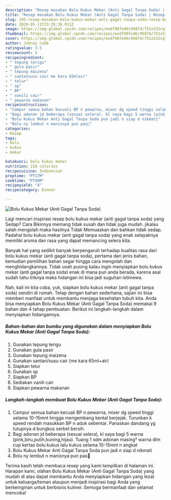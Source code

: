 ```yaml
---
description: "Resep masakan Bolu Kukus Mekar (Anti Gagal Tanpa Soda) | Resep Bumbu Bolu Kukus Mekar (Anti Gagal Tanpa Soda) Yang Enak dan Simpel"
title: "Resep masakan Bolu Kukus Mekar (Anti Gagal Tanpa Soda) | Resep Bumbu Bolu Kukus Mekar (Anti Gagal Tanpa Soda) Yang Enak dan Simpel"
slug: 195-resep-masakan-bolu-kukus-mekar-anti-gagal-tanpa-soda-resep-bumbu-bolu-kukus-mekar-anti-gagal-tanpa-soda-yang-enak-dan-simpel
date: 2020-05-11T23:35:36.011Z
image: https://img-global.cpcdn.com/recipes/eedf98fe46c99d74/751x532cq70/bolu-kukus-mekar-anti-gagal-tanpa-soda-foto-resep-utama.jpg
thumbnail: https://img-global.cpcdn.com/recipes/eedf98fe46c99d74/751x532cq70/bolu-kukus-mekar-anti-gagal-tanpa-soda-foto-resep-utama.jpg
cover: https://img-global.cpcdn.com/recipes/eedf98fe46c99d74/751x532cq70/bolu-kukus-mekar-anti-gagal-tanpa-soda-foto-resep-utama.jpg
author: Johnny Cobb
ratingvalue: 3.5
reviewcount: 5
recipeingredient:
- " tepung terigu"
- " gula pasir"
- " tepung maizena"
- " santansusu cair me kara 65mlair"
- " telur"
- " sp"
- " BP"
- " vanili cair"
- " pewarna makanan"
recipeinstructions:
- "Campur semua bahan kecuali BP n pewarna, mixer dg speed tinggi selama 10-15mnt hingga mengembang kental berjejak. Turunkan k speed rendah masukkan BP n aduk sebentar. Panaskan dandang yg tutupnya d bungkus serbet bersih."
- "Bagi adonan jd beberapa (sesuai selera), kl saya bagi 5 warna (pink,biru,putih,kuning,hijau). Tuang 1 sdm adonan masing² warna dlm cup kertas bolu kukus lalu kukus selama 10-15mnt n angkat"
- "Bolu Kukus Mekar Anti Gagal Tanpa Soda pun jadi n siap d nikmati"
- "Bolu ny lembut n manisnya pun pas🤗"
categories:
- Resep
tags:
- bolu
- kukus
- mekar

katakunci: bolu kukus mekar 
nutrition: 228 calories
recipecuisine: Indonesian
preptime: "PT17M"
cooktime: "PT48M"
recipeyield: "4"
recipecategory: Dinner

---
```



![Bolu Kukus Mekar (Anti Gagal Tanpa Soda)](https://img-global.cpcdn.com/recipes/eedf98fe46c99d74/751x532cq70/bolu-kukus-mekar-anti-gagal-tanpa-soda-foto-resep-utama.jpg)

Lagi mencari inspirasi resep bolu kukus mekar (anti gagal tanpa soda) yang Sedap? Cara Bikinnya memang tidak susah dan tidak juga mudah. jikalau salah mengolah maka hasilnya Tidak Memuaskan dan bahkan tidak sedap. Padahal bolu kukus mekar (anti gagal tanpa soda) yang enak selayaknya memiliki aroma dan rasa yang dapat memancing selera kita.



Banyak hal yang sedikit banyak berpengaruh terhadap kualitas rasa dari bolu kukus mekar (anti gagal tanpa soda), pertama dari jenis bahan, kemudian pemilihan bahan segar hingga cara mengolah dan menghidangkannya. Tidak usah pusing kalau ingin menyiapkan bolu kukus mekar (anti gagal tanpa soda) enak di mana pun anda berada, karena asal sudah tahu triknya maka hidangan ini bisa jadi suguhan istimewa.


Nah, kali ini kita coba, yuk, siapkan bolu kukus mekar (anti gagal tanpa soda) sendiri di rumah. Tetap dengan bahan sederhana, sajian ini bisa memberi manfaat untuk membantu menjaga kesehatan tubuh kita. Anda bisa menyiapkan Bolu Kukus Mekar (Anti Gagal Tanpa Soda) memakai 9 bahan dan 4 tahap pembuatan. Berikut ini langkah-langkah dalam menyiapkan hidangannya.

<!--inarticleads1-->

##### Bahan-bahan dan bumbu yang digunakan dalam menyiapkan Bolu Kukus Mekar (Anti Gagal Tanpa Soda):

1. Gunakan  tepung terigu
1. Gunakan  gula pasir
1. Gunakan  tepung maizena
1. Gunakan  santan/susu cair (me kara 65ml+air)
1. Siapkan  telur
1. Gunakan  sp
1. Siapkan  BP
1. Sediakan  vanili cair
1. Siapkan  pewarna makanan




<!--inarticleads2-->

##### Langkah-langkah membuat Bolu Kukus Mekar (Anti Gagal Tanpa Soda):

1. Campur semua bahan kecuali BP n pewarna, mixer dg speed tinggi selama 10-15mnt hingga mengembang kental berjejak. Turunkan k speed rendah masukkan BP n aduk sebentar. Panaskan dandang yg tutupnya d bungkus serbet bersih.
1. Bagi adonan jd beberapa (sesuai selera), kl saya bagi 5 warna (pink,biru,putih,kuning,hijau). Tuang 1 sdm adonan masing² warna dlm cup kertas bolu kukus lalu kukus selama 10-15mnt n angkat
1. Bolu Kukus Mekar Anti Gagal Tanpa Soda pun jadi n siap d nikmati
1. Bolu ny lembut n manisnya pun pas🤗




Terima kasih telah membaca resep yang kami tampilkan di halaman ini. Harapan kami, olahan Bolu Kukus Mekar (Anti Gagal Tanpa Soda) yang mudah di atas dapat membantu Anda menyiapkan hidangan yang lezat untuk keluarga/teman ataupun menjadi inspirasi bagi Anda yang berkeinginan untuk berbisnis kuliner. Semoga bermanfaat dan selamat mencoba!
